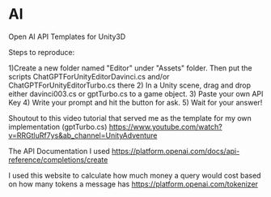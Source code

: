 # AI
Open AI API Templates for Unity3D

Steps to reproduce:

1)Create a new folder named "Editor" under "Assets" folder. Then put the scripts ChatGPTForUnityEditorDavinci.cs and/or ChatGPTForUnityEditorTurbo.cs there
2) In a Unity scene, drag and drop either davinci003.cs or gptTurbo.cs to a game object.
3) Paste your own API Key
4) Write your prompt and hit the button for ask. 
5) Wait for your answer! 

Shoutout to this video tutorial that served me as the template for my own implementation (gptTurbo.cs)
https://www.youtube.com/watch?v=RRGtluRf7ys&ab_channel=UnityAdventure

The API Documentation I used
https://platform.openai.com/docs/api-reference/completions/create

I used this website to calculate how much money a query would cost based on how many tokens a message has
https://platform.openai.com/tokenizer
